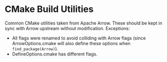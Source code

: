 # CMake Build Utilities

Common CMake utilities taken from Apache Arrow. These should be kept
in sync with Arrow upstream without modification. Exceptions:

- All flags were renamed to avoid colliding with Arrow flags (since
  ArrowOptions.cmake will also define these options when
  `find_package(Arrow)`).
- DefineOptions.cmake has different flags.
